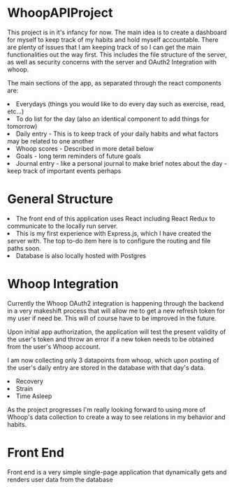 # WhoopAPIProject

This project is in it's infancy for now. The main idea is to create a dashboard for myself to keep track of my habits and hold myself accountable. There are plenty of issues that I am keeping track of so I can get the main functionalities out the way first. This includes the file structure of the server, as well as security concerns with the server and OAuth2 Integration with whoop.

The main sections of the app, as separated through the react components are:
<li>Everydays (things you would like to do every day such as exercise, read, etc...)</li>
<li>To do list for the day (also an identical component to add things for tomorrow)</li>
<li>Daily entry - This is to keep track of your daily habits and what factors may be related to one another</li>
<li>Whoop scores - Described in more detail below</li>
<li>Goals - long term reminders of future goals</li>
<li>Journal entry - like a personal journal to make brief notes about the day - keep track of important events perhaps</li>

<h1>General Structure</h1>
<li>The front end of this application uses React including React Redux to communicate to the locally run server.

<li>This is my first experience with Express.js, which I have created the server with. The top to-do item here is to configure the routing and file paths soon.

<li>Database is also locally hosted with Postgres

<h1>Whoop Integration</h1>
Currently the Whoop OAuth2 integration is happening through the backend in a very makeshift process that will allow me to get a new refresh token for my user if need be. This will of course have to be improved in the future.

Upon initial app authorization, the application will test the present validity of the user's token and throw an error if a new token needs to be obtained from the user's Whoop account.

I am now collecting only 3 datapoints from whoop, which upon posting of the user's daily entry are stored in the database with that day's data.
<li>Recovery
<li>Strain
<li>Time Asleep

As the project progresses I'm really looking forward to using more of Whoop's data collection to create a way to see relations in my behavior and habits.

<h1>Front End</h1>
Front end is a very simple single-page application that dynamically gets and renders user data from the database
